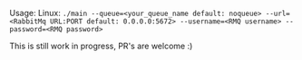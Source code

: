 Usage:
  Linux: `./main --queue=<your_queue_name default: noqueue> --url=<RabbitMq URL:PORT default: 0.0.0.0:5672> --username=<RMQ username> --password=<RMQ password>`

This is still work in progress, PR's are welcome :)
